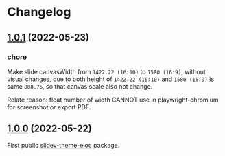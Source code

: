 # Changelog


## [1.0.1](https://github.com/zthxxx/slides/compare/slidev-theme-eloc@1.0.0...slidev-theme-eloc@1.0.1) (2022-05-23)

### chore

Make slide canvasWidth from `1422.22 (16:10)` to `1580 (16:9)`, without visual changes,
due to both height of `1422.22 (16:10)` and `1580 (16:9)` is same `888.75`, so that canvas scale also not change.

Relate reason: float number of width CANNOT use in playwright-chromium for screenshot or export PDF.

## [1.0.0](https://github.com/zthxxx/slides/tree/slidev-theme-eloc@1.0.0/packages/slidev-theme-eloc) (2022-05-22)

First public [slidev-theme-eloc](https://www.npmjs.com/package/slidev-theme-eloc) package.
